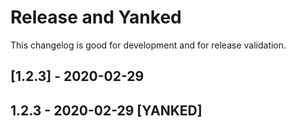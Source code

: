 # Release and Yanked
This changelog is good for development and for release validation.
## [1.2.3] - 2020-02-29
## 1.2.3 - 2020-02-29 [YANKED]
